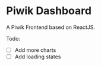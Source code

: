 # Piwik Dashboard

A Piwik Frontend based on ReactJS.

Todo:

* [ ] Add more charts
* [ ] Add loading states
